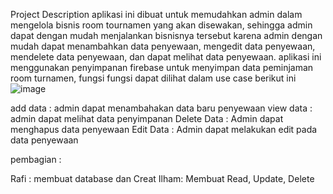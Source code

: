 Project Description 
aplikasi ini dibuat untuk memudahkan admin dalam mengelola bisnis room tournamen yang akan disewakan,
sehingga admin dapat dengan mudah menjalankan bisnisnya tersebut karena admin dengan mudah dapat menambahkan data penyewaan, 
mengedit data penyewaan, mendelete data penyewaan, dan dapat melihat data penyewaan. aplikasi ini menggunakan penyimpanan firebase 
untuk menyimpan data peminjaman room turnamen, fungsi fungsi dapat dilihat dalam use case berikut ini
![image](https://github.com/rafifilzahaliansyah/Ujian_Akhir_PAM/assets/114916906/90eebf20-cb65-4024-82ea-2807607ac62e)

add data : admin dapat menambahakan data baru penyewaan
view data : admin dapat melihat data penyimpanan
Delete Data : Admin dapat menghapus data penyewaan
Edit Data : Admin dapat melakukan edit pada data penyewaan 

pembagian : 

Rafi : membuat database dan Creat
Ilham: Membuat Read, Update, Delete

